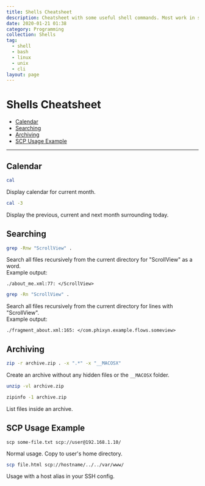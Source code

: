 ```yaml
---
title: Shells Cheatsheet
description: Cheatsheet with some useful shell commands. Most work in shell and bash.
date: 2020-01-21 01:38
category: Programming
collection: Shells
tag:
  - shell
  - bash
  - linux
  - unix
  - cli
layout: page
---
```


# Shells Cheatsheet

- [Calendar](#calendar)
- [Searching](#searching)
- [Archiving](#archiving)
- [SCP Usage Example](#scp-usage-example)

- - -

## Calendar

```sh
cal
```

Display calendar for current month.

```sh
cal -3
```

Display the previous, current and next month surrounding today.

## Searching

```sh
grep -Rnw "ScrollView" .
```

Search all files recursively from the current directory for "ScrollView" as a word.  
Example output:

`./about_me.xml:77: </ScrollView>`

```sh
grep -Rn "ScrollView" .
```

Search all files recursively from the current directory for lines with "ScrollView".  
Example output:

`./fragment_about.xml:165: </com.phixyn.example.flows.someview>`

## Archiving

```sh
zip -r archive.zip . -x ".*" -x "__MACOSX"
```

Create an archive without any hidden files or the `__MACOSX` folder.

```sh
unzip -vl archive.zip
```

```sh
zipinfo -1 archive.zip
```

List files inside an archive.

## SCP Usage Example

```
scp some-file.txt scp://user@192.168.1.10/
```

Normal usage. Copy to user's home directory.

```sh
scp file.html scp://hostname/../../var/www/
```

Usage with a host alias in your SSH config.
